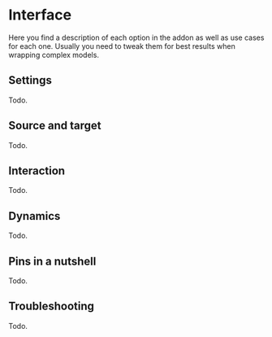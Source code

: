 # Interface

Here you find a description of each option in the addon as well as use cases for each one.
Usually you need to tweak them for best results when wrapping complex models.


## Settings

Todo.

## Source and target

Todo.


## Interaction

Todo.


## Dynamics
Todo.


## Pins in a nutshell
Todo.


## Troubleshooting
Todo.
